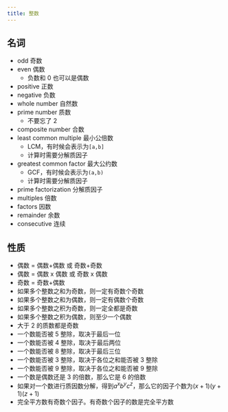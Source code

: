 ```yaml
---
title: 整数
---
```


## 名词

- odd 奇数
- even 偶数
  - 负数和 0 也可以是偶数
- positive 正数
- negative 负数
- whole number 自然数
- prime number 质数
  - 不要忘了 2
- composite number 合数
- least common multiple 最小公倍数
  - LCM，有时候会表示为`[a,b]`
  - 计算时需要分解质因子
- greatest common factor 最大公约数
  - GCF，有时候会表示为`(a,b)`
  - 计算时需要分解质因子
- prime factorization 分解质因子
- multiples 倍数
- factors 因数
- remainder 余数
- consecutive 连续

## 性质

- 偶数 = 偶数+偶数 或 奇数+奇数
- 偶数 = 偶数 x 偶数 或 奇数 x 偶数
- 奇数 = 奇数+偶数
- 如果多个整数之和为奇数，则一定有奇数个奇数
- 如果多个整数之和为偶数，则一定有偶数个奇数
- 如果多个整数之积为奇数，则一定全都是奇数
- 如果多个整数之积为偶数，则至少一个偶数
- 大于 2 的质数都是奇数
- 一个数能否被 5 整除，取决于最后一位
- 一个数能否被 4 整除，取决于最后两位
- 一个数能否被 8 整除，取决于最后三位
- 一个数能否被 3 整除，取决于各位之和能否被 3 整除
- 一个数能否被 9 整除，取决于各位之和能否被 9 整除
- 一个数是偶数还是 3 的倍数，那么它是 6 的倍数
- 如果对一个数进行质因数分解，得到$a^xb^yc^z$，那么它的因子个数为$(x+1)(y+1)(z+1)$
- 完全平方数有奇数个因子。有奇数个因子的数是完全平方数
